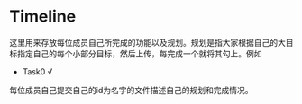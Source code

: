 # Timeline

这里用来存放每位成员自己所完成的功能以及规划。规划是指大家根据自己的大目标指定自己的每个小部分目标，然后上传，每完成一个就将其勾上。例如

- Task0 √

每位成员自己提交自己的id为名字的文件描述自己的规划和完成情况。